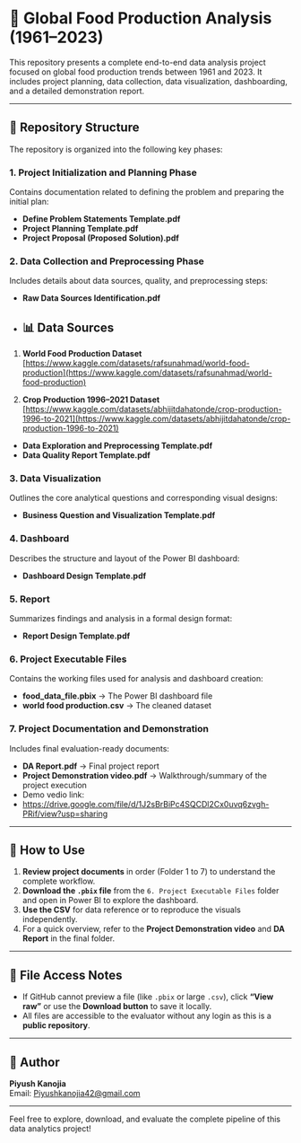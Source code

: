 # 🌾 Global Food Production Analysis (1961–2023)

This repository presents a complete end-to-end data analysis project focused on global food production trends between 1961 and 2023. It includes project planning, data collection, data visualization, dashboarding, and a detailed demonstration report.

---

## 📁 Repository Structure

The repository is organized into the following key phases:

### 1. Project Initialization and Planning Phase
Contains documentation related to defining the problem and preparing the initial plan:
- **Define Problem Statements Template.pdf**
- **Project Planning Template.pdf**
- **Project Proposal (Proposed Solution).pdf**

### 2. Data Collection and Preprocessing Phase
Includes details about data sources, quality, and preprocessing steps:
- **Raw Data Sources Identification.pdf**
- ## 📊 Data Sources

1. **World Food Production Dataset**  
   [https://www.kaggle.com/datasets/rafsunahmad/world-food-production](https://www.kaggle.com/datasets/rafsunahmad/world-food-production)

2. **Crop Production 1996–2021 Dataset**  
   [https://www.kaggle.com/datasets/abhijitdahatonde/crop-production-1996-to-2021](https://www.kaggle.com/datasets/abhijitdahatonde/crop-production-1996-to-2021)
    
- **Data Exploration and Preprocessing Template.pdf**
- **Data Quality Report Template.pdf**

### 3. Data Visualization
Outlines the core analytical questions and corresponding visual designs:
- **Business Question and Visualization Template.pdf**

### 4. Dashboard
Describes the structure and layout of the Power BI dashboard:
- **Dashboard Design Template.pdf**

### 5. Report
Summarizes findings and analysis in a formal design format:
- **Report Design Template.pdf**

### 6. Project Executable Files
Contains the working files used for analysis and dashboard creation:
- **food_data_file.pbix** → The Power BI dashboard file  
- **world food production.csv** → The cleaned dataset

### 7. Project Documentation and Demonstration
Includes final evaluation-ready documents:
- **DA Report.pdf** → Final project report
- **Project Demonstration video.pdf** → Walkthrough/summary of the project execution
- Demo vedio link:
- https://drive.google.com/file/d/1J2sBrBiPc4SQCDl2Cx0uvq6zvgh-PRif/view?usp=sharing

---

## 📌 How to Use

1. **Review project documents** in order (Folder 1 to 7) to understand the complete workflow.
2. **Download the `.pbix` file** from the `6. Project Executable Files` folder and open in Power BI to explore the dashboard.
3. **Use the CSV** for data reference or to reproduce the visuals independently.
4. For a quick overview, refer to the **Project Demonstration video** and **DA Report** in the final folder.

---

## 📂 File Access Notes

- If GitHub cannot preview a file (like `.pbix` or large `.csv`), click **“View raw”** or use the **Download button** to save it locally.
- All files are accessible to the evaluator without any login as this is a **public repository**.

---

## 🙌 Author

**Piyush Kanojia**  
Email: Piyushkanojia42@gmail.com


---

Feel free to explore, download, and evaluate the complete pipeline of this data analytics project!
